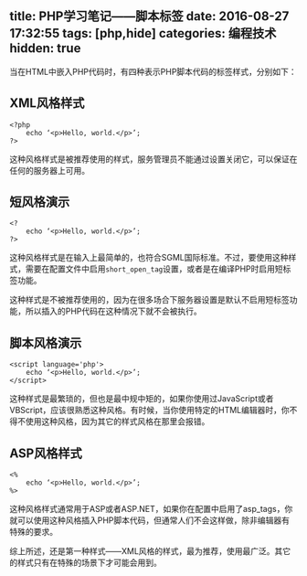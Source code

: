 title: PHP学习笔记——脚本标签
date: 2016-08-27 17:32:55
tags: [php,hide]
categories: 编程技术
hidden: true
---
当在HTML中嵌入PHP代码时，有四种表示PHP脚本代码的标签样式，分别如下：

## XML风格样式

```
<?php 
    echo ‘<p>Hello, world.</p>’; 
?>
```

这种风格样式是被推荐使用的样式，服务管理员不能通过设置关闭它，可以保证在任何的服务器上可用。

## 短风格演示

```
<?
    echo ‘<p>Hello, world.</p>’; 
?>
```

这种风格样式是在输入上最简单的，也符合SGML国际标准。不过，要使用这种样式，需要在配置文件中启用`short_open_tag`设置，或者是在编译PHP时启用短标签功能。

这种样式是不被推荐使用的，因为在很多场合下服务器设置是默认不启用短标签功能，所以插入的PHP代码在这种情况下就不会被执行。

## 脚本风格演示

```
<script language='php'>
    echo ‘<p>Hello, world.</p>’; 
</script>
```

这种样式是最繁琐的，但也是最中规中矩的，如果你使用过JavaScript或者VBScript，应该很熟悉这种风格。有时候，当你使用特定的HTML编辑器时，你不得不使用这种风格，因为其它的样式风格在那里会报错。

## ASP风格样式

```
<%
    echo ‘<p>Hello, world.</p>’; 
%>
```

这种风格样式通常用于ASP或者ASP.NET，如果你在配置中启用了asp_tags，你就可以使用这种风格插入PHP脚本代码，但通常人们不会这样做，除非编辑器有特殊的要求。

综上所述，还是第一种样式——XML风格的样式，最为推荐，使用最广泛。其它的样式只有在特殊的场景下才可能会用到。